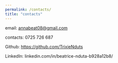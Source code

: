 ```yaml
---
permalink: /contacts/
title: "contacts"
---
```


email: annabeat08@gmail.com

contacts: 0725 726 687

Github: https://github.com/TrixieNduts

LinkedIn: linkedin.com/in/beatrice-nduta-b928a12b8/


